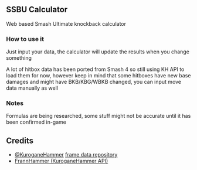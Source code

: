 ## SSBU Calculator
Web based Smash Ultimate knockback calculator

### How to use it
Just input your data, the calculator will update the results when you change something

A lot of hitbox data has been ported from Smash 4 so still using KH API to load them for now, however keep in mind that some hitboxes have new base damages and might have BKB/KBG/WBKB changed, you can input move data manually as well

### Notes
Formulas are being researched, some stuff might not be accurate until it has been confirmed in-game

## Credits
* [@KuroganeHammer](https://twitter.com/KuroganeHammer) [frame data repository](http://kuroganehammer.com/Smash4)
* [FrannHammer (KuroganeHammer API)](https://github.com/Frannsoft/FrannHammer)